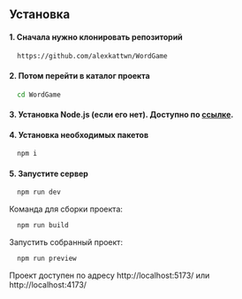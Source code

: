 ## Установка

#### 1. Сначала нужно клонировать репозиторий

```bash
  https://github.com/alexkattwn/WordGame
```

#### 2. Потом перейти в каталог проекта

```bash
  cd WordGame
```

#### 3. Установка Node.js (если его нет). Доступно по [ссылке](https://nodejs.org/en/download/).

#### 4. Установка необходимых пакетов

```bash
  npm i
```

#### 5. Запустите сервер

```bash
  npm run dev
```

Команда для сборки проекта:

```bash
  npm run build
```

Запустить собранный проект:

```bash
  npm run preview
```

Проект доступен по адресу http://localhost:5173/
или http://localhost:4173/

